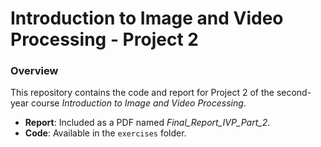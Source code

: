 # Introduction to Image and Video Processing - Project 2

### Overview

This repository contains the code and report for Project 2 of the second-year course *Introduction to Image and Video Processing*.

- **Report**: Included as a PDF named *Final_Report_IVP_Part_2*.
- **Code**: Available in the `exercises` folder.